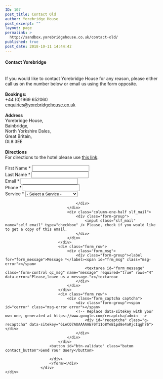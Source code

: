 ```yaml
---
ID: 107
post_title: Contact Old
author: Yorebridge House
post_excerpt: ""
layout: page
permalink: >
  http://sandbox.yorebridgehouse.co.uk/contact-old/
published: true
post_date: 2018-10-11 14:44:42
---
```

<div class="row map-contact-row row-has-bottom-border columns-wrapper">
	<div class="column-one-half contact-column">
		<div class="content-padding">
			<h4>Contact Yorebridge</h4><br>
			If you would like to contact Yorebridge House for any reason, please either call us on the number below or email us using the form opposite.<br>
			<br>
			<b>Bookings: </b><br>
			+44 (0)1969 652060<br>
			<a href="#">enquiries@yorebridgehouse.co.uk</a><br>
			<br>
			<b>Address</b><br>
			Yorebridge House,<br>
			Bainbridge,<br>
			North Yorkshire Dales,<br>
			Great Britain,<br>
			DL8 3EE<br>
			<br>
			<b>Directions</b><br>
			For directions to the hotel please use <a href="https://goo.gl/maps/kWCTELZzwdD2">this link</a>.<br>
			<br>
		</div>
	</div>
	<div class="column-one-half contact-column">
		<div class="content-padding">
			<div role="form" class="wpcf7" id="wpcf7-f334-p107-o1" lang="en-GB" dir="ltr">
				<div class="screen-reader-response"></div>
					<form id="quote_form" role="form" action="" method="post" name="quote_form">
						<div class="messages"></div>
						<div class="controls">
							<div class="form_row">
								<div class="column-one-half">
									<div class="form-group"><label for="first_name">First Name *</label>
										<input id="first_name" class="form-control" name="form_name" pattern="[A-Za-z][A-Za-z\s]{3,}" required="true" type="text" />
									</div>
								</div>
								<div class="column-one-half">
									<div class="form-group"><label for="last_name">Last Name *</label>
										<input id="last_name" class="form-control" name="form_lastname" pattern="[A-Za-z][A-Za-z\s]{3,}" required="true" type="text" />
									</div>
								</div>
							</div>
							<div class="form_row">
								<div class="column-one-half">
									<div class="form-group">
									  <label for="email">Email *</label>
									  <input id="email" type="email" name="email" class="form-control" required="true" pattern="[a-z0-9._%+-]+@[a-z0-9.-]+\.(COM|ORG|UK|CO.UK|ORG.UK|NET|INFO|info|net|org.uk|co.uk|uk|org|com)$"  oninvalid="this.setCustomValidity('Please use a valid Email address, ending with .uk; .co.uk; .com ;.org ;.org.uk ;.net ;.info')" oninput="this.setCustomValidity('')"/>
									</div>
								</div>
								<div class="column-one-half">
									<div class="form-group">
										<label for="phone">Phone *</label>
										<input id="phone" type="tel" name="phone" class="form-control" required="true" pattern="[0-9]{8,13}" oninvalid="this.setCustomValidity('Contact Number must contain 8-13 digits phone numbers only')" oninput="this.setCustomValidity('')" />
									</div>
								</div>
							</div>
							<div class="form_row">
								<div class="column-one-half">
							        <div class="form-group">
										<label for="form_service">Service *</label><span class="msg-error" id="select_msg"></span>
											<select id="form_service" name="service" class="form-control" required oninvalid="this.setCustomValidity('Please select one of the Services listed below')" oninput="this.setCustomValidity('')"  />
												<option value="" selected="selected">- Select a Service -</option>
												<option value="Site Inspections">Site Inspections</option>
												<option value="Risk Assessments">Risk Assessments</option>
												<option value="Method Statements">Method Statements</option>
												<option value="Construction Phase Plan">Construction Phase Plan</option>
											 </select>
  
									</div>
								</div>
								<div class="column-one-half slf_mail">
									<div class="form-group">
										<input class="slf_mail" name="self_email" type="checkbox" /> Please, check if you would like to get a copy of this email.
									</div>
								</div>
							</div>
							<div class="form_row">
								<div class="form_msg">
									<div class="form-group"><label for="form_message">Message *</label><span id="frm_msg" class="msg-error"></span>
										<textarea id="form_message" class="form-control qc_msg" name="message" required="true" rows="4" data-error="Please,leave us a message."></textarea>
									</div>
								</div>
							</div>
							<div class="form_row">
								<div class="form_captcha captcha">
									<div class="form-group"><span id="cerror" class="msg-error error"></span>
									<!-- Replace data-sitekey with your own one, generated at https://www.google.com/recaptcha/admin -->
										<div id="recaptcha" class="g-recaptcha" data-sitekey="6LeCQ7AUAAAAAE70T11o8YeB1pd8e4aRjcIqgh76"></div>
									</div>
								</div>
							</div>
						<button id="btn-validate" class="baton contact_button">Send Your Query</button>

						</div>
						</form></div>
					</div>
	</div>
</div>